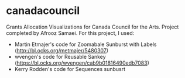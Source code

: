 # canadacouncil
Grants Allocation Visualizations for Canada Council for the Arts.
Project completed by Afrooz Samaei.
For this project, I used:
 - Martin Etmajer's code for Zoomabale Sunburst with Labels (http://bl.ocks.org/metmajer/5480307)
 - wvengen's code for Reusable Sankey (https://bl.ocks.org/wvengen/cab9b01816490edb7083)
 - Kerry Rodden's code for Sequences sunbusrt
